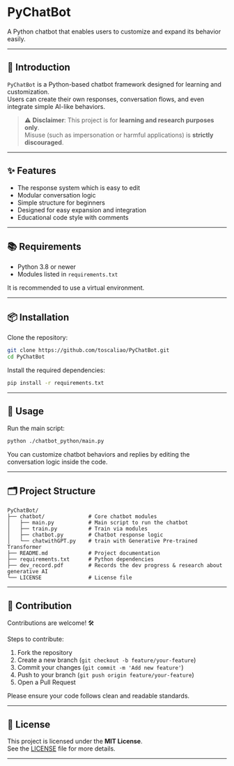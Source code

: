 # PyChatBot

A Python chatbot that enables users to customize and expand its behavior easily.

---

## 🧩 Introduction

`PyChatBot` is a Python-based chatbot framework designed for learning and customization.  
Users can create their own responses, conversation flows, and even integrate simple AI-like behaviors.

> ⚠️ **Disclaimer**: This project is for **learning and research purposes only**.  
> Misuse (such as impersonation or harmful applications) is **strictly discouraged**.

---

## ✨ Features

- The response system which is easy to edit
- Modular conversation logic
- Simple structure for beginners
- Designed for easy expansion and integration
- Educational code style with comments

---

## 📚 Requirements

- Python 3.8 or newer
- Modules listed in `requirements.txt`

It is recommended to use a virtual environment.

---

## 📦 Installation

Clone the repository:

```bash
git clone https://github.com/toscaliao/PyChatBot.git
cd PyChatBot
```

Install the required dependencies:

```bash
pip install -r requirements.txt
```

---

## 🚀 Usage

Run the main script:

```bash
python ./chatbot_python/main.py
```

You can customize chatbot behaviors and replies by editing the conversation logic inside the code.

---

## 🗂 Project Structure

```
PyChatBot/
├── chatbot/              # Core chatbot modules
│   ├── main.py           # Main script to run the chatbot
│   ├── train.py          # Train via modules 
│   ├── chatbot.py        # Chatbot response logic
│   └── chatwithGPT.py    # train with Generative Pre-trained Transformer 
├── README.md             # Project documentation
├── requirements.txt      # Python dependencies
├── dev_record.pdf        # Records the dev progress & research about generative AI
└── LICENSE               # License file
```

---

## 🤝 Contribution

Contributions are welcome! 🛠️

Steps to contribute:

1. Fork the repository
2. Create a new branch (`git checkout -b feature/your-feature`)
3. Commit your changes (`git commit -m 'Add new feature'`)
4. Push to your branch (`git push origin feature/your-feature`)
5. Open a Pull Request

Please ensure your code follows clean and readable standards.

---

## 📜 License

This project is licensed under the **MIT License**.  
See the [LICENSE](LICENSE) file for more details.

---

